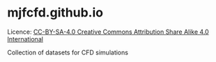 # mjfcfd.github.io
Licence: [CC-BY-SA-4.0 Creative Commons Attribution Share Alike 4.0 International](https://creativecommons.org/licenses/by-sa/4.0/)

Collection of datasets for CFD simulations
